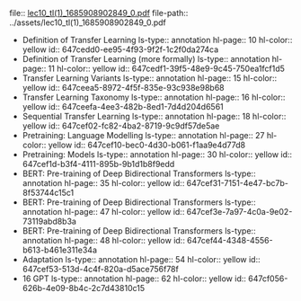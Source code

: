 file:: [lec10_tl(1)_1685908902849_0.pdf](../assets/lec10_tl(1)_1685908902849_0.pdf)
file-path:: ../assets/lec10_tl(1)_1685908902849_0.pdf

- Definition of Transfer Learning
  ls-type:: annotation
  hl-page:: 10
  hl-color:: yellow
  id:: 647cedd0-ee95-4f93-9f2f-1c2f0da274ca
- Definition of Transfer Learning (more formally)
  ls-type:: annotation
  hl-page:: 11
  hl-color:: yellow
  id:: 647cedf1-39f5-48e9-9c45-750ea1fcf1d5
- Transfer Learning Variants
  ls-type:: annotation
  hl-page:: 15
  hl-color:: yellow
  id:: 647ceea5-8972-4f5f-835e-93c938e98b68
- Transfer Learning Taxonomy
  ls-type:: annotation
  hl-page:: 16
  hl-color:: yellow
  id:: 647ceefa-4ee3-482b-8ed1-7d4d204d6561
- Sequential Transfer Learning
  ls-type:: annotation
  hl-page:: 18
  hl-color:: yellow
  id:: 647cef02-fc82-4ba2-8719-9c9df57de5ae
- Pretraining: Language Modelling
  ls-type:: annotation
  hl-page:: 27
  hl-color:: yellow
  id:: 647cef10-bec0-4d30-b061-f1aa9e4d77d8
- Pretraining: Models
  ls-type:: annotation
  hl-page:: 30
  hl-color:: yellow
  id:: 647cef1d-b3f4-4111-895b-9b1d1b8f9edd
- BERT: Pre-training of Deep Bidirectional Transformers
  ls-type:: annotation
  hl-page:: 35
  hl-color:: yellow
  id:: 647cef31-7151-4e47-bc7b-8f53744c15c1
- BERT: Pre-training of Deep Bidirectional Transformers
  ls-type:: annotation
  hl-page:: 47
  hl-color:: yellow
  id:: 647cef3e-7a97-4c0a-9e02-73119abd8b3a
- BERT: Pre-training of Deep Bidirectional Transformers
  ls-type:: annotation
  hl-page:: 48
  hl-color:: yellow
  id:: 647cef44-4348-4556-b613-b461e311e34a
- Adaptation
  ls-type:: annotation
  hl-page:: 54
  hl-color:: yellow
  id:: 647cef53-513d-4c4f-820a-d5ace756f78f
- 16 GPT
  ls-type:: annotation
  hl-page:: 62
  hl-color:: yellow
  id:: 647cf056-626b-4e09-8b4c-2c7d43810c15